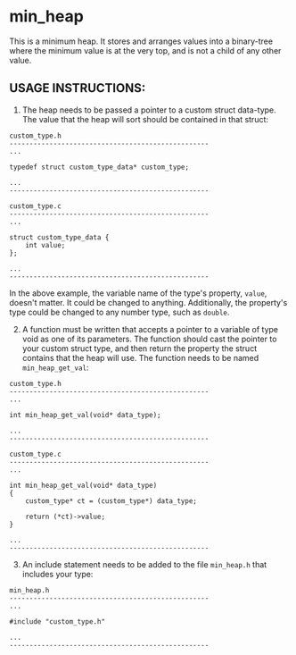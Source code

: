 # min_heap
This is a minimum heap. It stores and arranges values into a binary-tree where the minimum value is at the very top, and is not a child of any other value.

## USAGE INSTRUCTIONS:
 
 1. The heap needs to be passed a pointer to a custom struct data-type. The value that the heap will sort should be contained in that struct:
```
custom_type.h
--------------------------------------------------
...

typedef struct custom_type_data* custom_type;

...
--------------------------------------------------
```
```
custom_type.c
--------------------------------------------------
...

struct custom_type_data {
    int value;
};

...
--------------------------------------------------
```
In the above example, the variable name of the type's property, ```value```, doesn't matter. It could be changed to anything. Additionally, the property's type could be changed to any number type, such as ```double```.

 2. A function must be written that accepts a pointer to a variable of type void as one of its parameters. The function should cast the pointer to your custom struct type, and then return the property the struct contains that the heap will use. The function needs to be named ```min_heap_get_val```:
```
custom_type.h
--------------------------------------------------
...

int min_heap_get_val(void* data_type);

...
--------------------------------------------------
```
```
custom_type.c
--------------------------------------------------
...

int min_heap_get_val(void* data_type)
{
    custom_type* ct = (custom_type*) data_type;

    return (*ct)->value;
}

...
--------------------------------------------------
``` 
 3. An include statement needs to be added to the file ```min_heap.h``` that includes your type:
```
min_heap.h
--------------------------------------------------
...

#include "custom_type.h"

...
--------------------------------------------------
```
